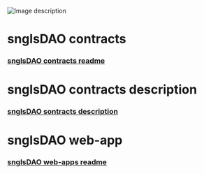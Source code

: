![Image description](https://github.com/SingularDTV/snglsDAO-whitepaper/blob/master/images/logo.png?raw=true)

# snglsDAO contracts

### [snglsDAO contracts readme](dao-contracts/README.md)

# snglsDAO contracts description

### [snglsDAO sontracts description](dao-contracts/Contracts-description.md)

# snglsDAO web-app

### [snglsDAO web-apps readme](dao-web-app/README.md)

